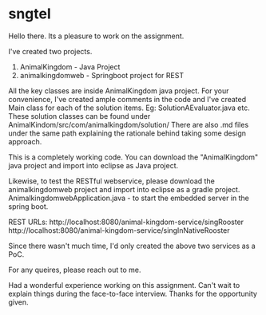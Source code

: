 # sngtel

Hello there. Its a pleasure to work on the assignment.

I've created two projects.
1. AnimalKingdom - Java Project
2. animalkingdomweb - Springboot project for REST

All the key classes are inside AnimalKingdom java project. For your convenience, I've created ample comments in the code 
and I've created Main class for each of the solution items. Eg: SolutionAEvaluator.java etc. These solution classes can be found under
AnimalKindom/src/com/animalkingdom/solution/
There are also .md files under the same path explaining the rationale behind taking some design approach.

This is a completely working code. You can download the "AnimalKingdom" java project and import into eclipse as Java project.

Likewise, to test the RESTful webservice, please download the animalkingdomweb project and import into eclipse as a gradle project. 
AnimalkingdomwebApplication.java - to start the embedded server in the spring boot.

REST URLs:
http://localhost:8080/animal-kingdom-service/singRooster
http://localhost:8080/animal-kingdom-service/singInNativeRooster

Since there wasn't much time, I'd only created the above two services as a PoC.

For any queires, please reach out to me. 

Had a wonderful experience working on this assignment. Can't wait to explain things during the face-to-face interview. Thanks for the opportunity given.
